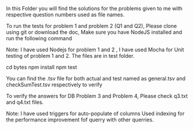 In this Folder you will find the solutions for the problems given to me with respective question numbers used as file names.

To run the tests for problem 1 and problem 2 (Q1 and Q2), Please clone using git or download the doc, Make sure you have NodeJS installed and run the following command

Note: I have used Nodejs for problem 1 and 2 ,
I have used Mocha for Unit testing of problem 1 and 2. The files are in test folder.

cd bytes
npm install
npm test

You can find the .tsv file for both actual and test named as general.tsv and checkSumTest.tsv respectively to verify

To verify the answers for DB Problem 3 and Problem 4, Please check q3.txt and q4.txt files.

Note:
I have used triggers for auto-populate of columns
Used indexing for the performance improvement fof querry with other querries.

